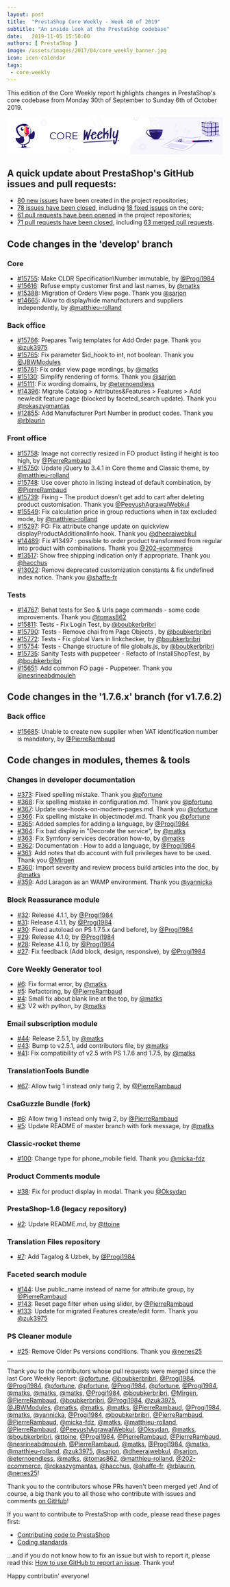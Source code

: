 ```yaml
---
layout: post
title:  "PrestaShop Core Weekly - Week 40 of 2019"
subtitle: "An inside look at the PrestaShop codebase"
date:   2019-11-05 15:50:00
authors: [ PrestaShop ]
image: /assets/images/2017/04/core_weekly_banner.jpg
icon: icon-calendar
tags:
 - core-weekly
---
```


This edition of the Core Weekly report highlights changes in PrestaShop's core codebase from Monday 30th of September to Sunday 6th of October 2019.

![Core Weekly banner](/assets/images/2018/12/banner-core-weekly.jpg)


## A quick update about PrestaShop's GitHub issues and pull requests:

- [80 new issues](https://github.com/search?q=org%3APrestaShop+is%3Apublic++-repo%3Aprestashop%2Fprestashop.github.io++is%3Aissue+created%3A2019-09-30..2019-10-06) have been created in the project repositories;
- [78 issues have been closed](https://github.com/search?q=org%3APrestaShop+is%3Apublic++-repo%3Aprestashop%2Fprestashop.github.io++is%3Aissue+closed%3A2019-09-30..2019-10-06), including [18 fixed issues](https://github.com/search?q=org%3APrestaShop+is%3Apublic++-repo%3Aprestashop%2Fprestashop.github.io++is%3Aissue+label%3Afixed+closed%3A2019-09-30..2019-10-06) on the core;
- [61 pull requests have been opened](https://github.com/search?q=org%3APrestaShop+is%3Apublic++-repo%3Aprestashop%2Fprestashop.github.io++is%3Apr+created%3A2019-09-30..2019-10-06) in the project repositories;
- [71 pull requests have been closed](https://github.com/search?q=org%3APrestaShop+is%3Apublic++-repo%3Aprestashop%2Fprestashop.github.io++is%3Apr+closed%3A2019-09-30..2019-10-06), including [63 merged pull requests](https://github.com/search?q=org%3APrestaShop+is%3Apublic++-repo%3Aprestashop%2Fprestashop.github.io++is%3Apr+merged%3A2019-09-30..2019-10-06).
        

## Code changes in the 'develop' branch

### Core

* [#15755](https://github.com/PrestaShop/PrestaShop/pull/15755): Make CLDR Specification\Number immutable, by [@Progi1984](https://github.com/Progi1984)
* [#15616](https://github.com/PrestaShop/PrestaShop/pull/15616): Refuse empty customer first and last names, by [@matks](https://github.com/matks)
* [#15388](https://github.com/PrestaShop/PrestaShop/pull/15388): Migration of Orders View page. Thank you [@sarjon](https://github.com/sarjon)
* [#14665](https://github.com/PrestaShop/PrestaShop/pull/14665): Allow to display/hide manufacturers and suppliers independently, by [@matthieu-rolland](https://github.com/matthieu-rolland)

### Back office

* [#15766](https://github.com/PrestaShop/PrestaShop/pull/15766): Prepares Twig templates for Add Order page. Thank you [@zuk3975](https://github.com/zuk3975)
* [#15765](https://github.com/PrestaShop/PrestaShop/pull/15765): Fix parameter $id_hook to int, not boolean. Thank you [@JBWModules](https://github.com/JBWModules)
* [#15761](https://github.com/PrestaShop/PrestaShop/pull/15761): Fix order view page wordings, by [@matks](https://github.com/matks)
* [#15130](https://github.com/PrestaShop/PrestaShop/pull/15130): Simplify rendering of forms. Thank you [@sarjon](https://github.com/sarjon)
* [#15111](https://github.com/PrestaShop/PrestaShop/pull/15111): Fix wording domains, by [@eternoendless](https://github.com/eternoendless)
* [#14396](https://github.com/PrestaShop/PrestaShop/pull/14396): Migrate Catalog > Attributes&Features > Features > Add new/edit feature page (blocked by faceted_search update). Thank you [@rokaszygmantas](https://github.com/rokaszygmantas)
* [#12855](https://github.com/PrestaShop/PrestaShop/pull/12855): Add Manufacturer Part Number in product codes. Thank you [@rblaurin](https://github.com/rblaurin)

### Front office

* [#15758](https://github.com/PrestaShop/PrestaShop/pull/15758): Image not correctly resized in FO product listing if height is too high, by [@PierreRambaud](https://github.com/PierreRambaud)
* [#15750](https://github.com/PrestaShop/PrestaShop/pull/15750): Update jQuery to 3.4.1 in Core theme and Classic theme, by [@matthieu-rolland](https://github.com/matthieu-rolland)
* [#15748](https://github.com/PrestaShop/PrestaShop/pull/15748): Use cover photo in listing instead of default combination, by [@PierreRambaud](https://github.com/PierreRambaud)
* [#15739](https://github.com/PrestaShop/PrestaShop/pull/15739): Fixing - The product doesn't get add to cart after deleting product customisation. Thank you [@PeeyushAgrawalWebkul](https://github.com/PeeyushAgrawalWebkul)
* [#15549](https://github.com/PrestaShop/PrestaShop/pull/15549): Fix calculation price in group reductions when in tax excluded mode, by [@matthieu-rolland](https://github.com/matthieu-rolland)
* [#15297](https://github.com/PrestaShop/PrestaShop/pull/15297): FO: Fix attribute change update on quickview displayProductAdditionalInfo hook. Thank you [@dheerajwebkul](https://github.com/dheerajwebkul)
* [#14489](https://github.com/PrestaShop/PrestaShop/pull/14489): Fix #13497 : possible to order product transformed from regular into product with combinations. Thank you [@202-ecommerce](https://github.com/202-ecommerce)
* [#13517](https://github.com/PrestaShop/PrestaShop/pull/13517): Show free shipping indication only if appropriate. Thank you [@hacchus](https://github.com/hacchus)
* [#13022](https://github.com/PrestaShop/PrestaShop/pull/13022): Remove deprecated customization constants & fix undefined index notice. Thank you [@shaffe-fr](https://github.com/shaffe-fr)

### Tests

* [#14767](https://github.com/PrestaShop/PrestaShop/pull/14767): Behat tests for Seo & Urls page commands - some code improvements. Thank you [@tomas862](https://github.com/tomas862)
* [#15811](https://github.com/PrestaShop/PrestaShop/pull/15811): Tests - Fix Login Test, by [@boubkerbribri](https://github.com/boubkerbribri)
* [#15790](https://github.com/PrestaShop/PrestaShop/pull/15790): Tests - Remove chai from Page Objects , by [@boubkerbribri](https://github.com/boubkerbribri)
* [#15772](https://github.com/PrestaShop/PrestaShop/pull/15772): Tests - Fix global Vars in linkchecker, by [@boubkerbribri](https://github.com/boubkerbribri)
* [#15754](https://github.com/PrestaShop/PrestaShop/pull/15754): Tests - Change structure of file globals.js, by [@boubkerbribri](https://github.com/boubkerbribri)
* [#15735](https://github.com/PrestaShop/PrestaShop/pull/15735): Sanity Tests with puppeteer - Refacto of InstallShopTest, by [@boubkerbribri](https://github.com/boubkerbribri)
* [#15651](https://github.com/PrestaShop/PrestaShop/pull/15651): Add common FO page - Puppeteer. Thank you [@nesrineabdmouleh](https://github.com/nesrineabdmouleh)

## Code changes in the '1.7.6.x' branch (for v1.7.6.2)

### Back office

* [#15685](https://github.com/PrestaShop/PrestaShop/pull/15685): Unable to create new supplier when VAT identification number is mandatory, by [@PierreRambaud](https://github.com/PierreRambaud)

## Code changes in modules, themes & tools

### Changes in developer documentation

* [#373](https://github.com/PrestaShop/docs/pull/373): Fixed spelling mistake. Thank you [@pfortune](https://github.com/pfortune)
* [#368](https://github.com/PrestaShop/docs/pull/368): Fix spelling mistake in configuration.md. Thank you [@pfortune](https://github.com/pfortune)
* [#367](https://github.com/PrestaShop/docs/pull/367): Update use-hooks-on-modern-pages.md. Thank you [@pfortune](https://github.com/pfortune)
* [#366](https://github.com/PrestaShop/docs/pull/366): Fix spelling mistake in objectmodel.md. Thank you [@pfortune](https://github.com/pfortune)
* [#365](https://github.com/PrestaShop/docs/pull/365): Added samples for adding a language, by [@Progi1984](https://github.com/Progi1984)
* [#364](https://github.com/PrestaShop/docs/pull/364): Fix bad display in "Decorate the service", by [@matks](https://github.com/matks)
* [#363](https://github.com/PrestaShop/docs/pull/363): Fix Symfony services decoration how-to, by [@matks](https://github.com/matks)
* [#362](https://github.com/PrestaShop/docs/pull/362): Documentation : How to add a language, by [@Progi1984](https://github.com/Progi1984)
* [#361](https://github.com/PrestaShop/docs/pull/361): Add notes that db account with full privileges have to be used. Thank you [@Mirgen](https://github.com/Mirgen)
* [#360](https://github.com/PrestaShop/docs/pull/360): Import severity and review process build articles into the doc, by [@matks](https://github.com/matks)
* [#359](https://github.com/PrestaShop/docs/pull/359): Add Laragon as an WAMP environment. Thank you [@yannicka](https://github.com/yannicka)

### Block Reassurance module

* [#32](https://github.com/PrestaShop/blockreassurance/pull/32): Release 4.1.1, by [@Progi1984](https://github.com/Progi1984)
* [#31](https://github.com/PrestaShop/blockreassurance/pull/31): Release 4.1.1, by [@Progi1984](https://github.com/Progi1984)
* [#30](https://github.com/PrestaShop/blockreassurance/pull/30): Fixed autoload on PS 1.7.5.x (and before), by [@Progi1984](https://github.com/Progi1984)
* [#29](https://github.com/PrestaShop/blockreassurance/pull/29): Release 4.1.0, by [@Progi1984](https://github.com/Progi1984)
* [#28](https://github.com/PrestaShop/blockreassurance/pull/28): Release 4.1.0, by [@Progi1984](https://github.com/Progi1984)
* [#27](https://github.com/PrestaShop/blockreassurance/pull/27): Fix feedback (Add block, design, responsive), by [@Progi1984](https://github.com/Progi1984)

### Core Weekly Generator tool

* [#6](https://github.com/PrestaShop/core-weekly-generator/pull/6): Fix format error, by [@matks](https://github.com/matks)
* [#5](https://github.com/PrestaShop/core-weekly-generator/pull/5): Refactoring, by [@PierreRambaud](https://github.com/PierreRambaud)
* [#4](https://github.com/PrestaShop/core-weekly-generator/pull/4): Small fix about blank line at the top, by [@matks](https://github.com/matks)
* [#3](https://github.com/PrestaShop/core-weekly-generator/pull/3): V2 with python, by [@matks](https://github.com/matks)

### Email subscription module

* [#44](https://github.com/PrestaShop/ps_emailsubscription/pull/44): Release 2.5.1, by [@matks](https://github.com/matks)
* [#43](https://github.com/PrestaShop/ps_emailsubscription/pull/43): Bump to v2.5.1, add contributors file, by [@matks](https://github.com/matks)
* [#41](https://github.com/PrestaShop/ps_emailsubscription/pull/41): Fix compatibility of v2.5 with PS 1.7.6 and 1.7.5, by [@matks](https://github.com/matks)

### TranslationTools Bundle

* [#67](https://github.com/PrestaShop/TranslationToolsBundle/pull/67): Allow twig 1 instead only twig 2, by [@PierreRambaud](https://github.com/PierreRambaud)

### CsaGuzzle Bundle (fork)

* [#6](https://github.com/PrestaShop/CsaGuzzleBundle/pull/6): Allow twig 1 instead only twig 2, by [@PierreRambaud](https://github.com/PierreRambaud)
* [#5](https://github.com/PrestaShop/CsaGuzzleBundle/pull/5): Update README of master branch with fork message, by [@matks](https://github.com/matks)

### Classic-rocket theme

* [#100](https://github.com/PrestaShop/classic-rocket/pull/100): Change type for phone_mobile field. Thank you [@micka-fdz](https://github.com/micka-fdz)

### Product Comments module

* [#38](https://github.com/PrestaShop/productcomments/pull/38): Fix for product display in modal. Thank you [@Oksydan](https://github.com/Oksydan)

### PrestaShop-1.6 (legacy repository)

* [#2](https://github.com/PrestaShop/PrestaShop-1.6/pull/2): Update README.md, by [@ttoine](https://github.com/ttoine)

### Translation Files repository

* [#7](https://github.com/PrestaShop/TranslationFiles/pull/7): Add Tagalog & Uzbek, by [@Progi1984](https://github.com/Progi1984)

### Faceted search module

* [#144](https://github.com/PrestaShop/ps_facetedsearch/pull/144): Use public_name instead of name for attribute group, by [@PierreRambaud](https://github.com/PierreRambaud)
* [#143](https://github.com/PrestaShop/ps_facetedsearch/pull/143): Reset page filter when using slider, by [@PierreRambaud](https://github.com/PierreRambaud)
* [#133](https://github.com/PrestaShop/ps_facetedsearch/pull/133): Update for migrated Features create/edit form. Thank you [@zuk3975](https://github.com/zuk3975)

### PS Cleaner module

* [#25](https://github.com/PrestaShop/pscleaner/pull/25): Remove Older Ps versions conditions. Thank you [@nenes25](https://github.com/nenes25)

<hr />

Thank you to the contributors whose pull requests were merged since the last Core Weekly Report: [@pfortune](https://github.com/pfortune), [@boubkerbribri](https://github.com/boubkerbribri), [@Progi1984](https://github.com/Progi1984), [@Progi1984](https://github.com/Progi1984), [@pfortune](https://github.com/pfortune), [@pfortune](https://github.com/pfortune), [@Progi1984](https://github.com/Progi1984), [@pfortune](https://github.com/pfortune), [@Progi1984](https://github.com/Progi1984), [@matks](https://github.com/matks), [@matks](https://github.com/matks), [@matks](https://github.com/matks), [@Progi1984](https://github.com/Progi1984), [@boubkerbribri](https://github.com/boubkerbribri), [@Mirgen](https://github.com/Mirgen), [@PierreRambaud](https://github.com/PierreRambaud), [@boubkerbribri](https://github.com/boubkerbribri), [@Progi1984](https://github.com/Progi1984), [@zuk3975](https://github.com/zuk3975), [@JBWModules](https://github.com/JBWModules), [@matks](https://github.com/matks), [@matks](https://github.com/matks), [@matks](https://github.com/matks), [@PierreRambaud](https://github.com/PierreRambaud), [@Progi1984](https://github.com/Progi1984), [@matks](https://github.com/matks), [@yannicka](https://github.com/yannicka), [@Progi1984](https://github.com/Progi1984), [@boubkerbribri](https://github.com/boubkerbribri), [@PierreRambaud](https://github.com/PierreRambaud), [@PierreRambaud](https://github.com/PierreRambaud), [@micka-fdz](https://github.com/micka-fdz), [@matks](https://github.com/matks), [@matthieu-rolland](https://github.com/matthieu-rolland), [@PierreRambaud](https://github.com/PierreRambaud), [@PeeyushAgrawalWebkul](https://github.com/PeeyushAgrawalWebkul), [@Oksydan](https://github.com/Oksydan), [@matks](https://github.com/matks), [@boubkerbribri](https://github.com/boubkerbribri), [@ttoine](https://github.com/ttoine), [@Progi1984](https://github.com/Progi1984), [@PierreRambaud](https://github.com/PierreRambaud), [@PierreRambaud](https://github.com/PierreRambaud), [@nesrineabdmouleh](https://github.com/nesrineabdmouleh), [@PierreRambaud](https://github.com/PierreRambaud), [@matks](https://github.com/matks), [@Progi1984](https://github.com/Progi1984), [@matks](https://github.com/matks), [@matthieu-rolland](https://github.com/matthieu-rolland), [@zuk3975](https://github.com/zuk3975), [@sarjon](https://github.com/sarjon), [@dheerajwebkul](https://github.com/dheerajwebkul), [@sarjon](https://github.com/sarjon), [@eternoendless](https://github.com/eternoendless), [@matks](https://github.com/matks), [@tomas862](https://github.com/tomas862), [@matthieu-rolland](https://github.com/matthieu-rolland), [@202-ecommerce](https://github.com/202-ecommerce), [@rokaszygmantas](https://github.com/rokaszygmantas), [@hacchus](https://github.com/hacchus), [@shaffe-fr](https://github.com/shaffe-fr), [@rblaurin](https://github.com/rblaurin), [@nenes25](https://github.com/nenes25)!

Thank you to the contributors whose PRs haven't been merged yet! And of course, a big thank you to all those who contribute with issues and comments [on GitHub](https://github.com/PrestaShop/PrestaShop)!

If you want to contribute to PrestaShop with code, please read these pages first:

 * [Contributing code to PrestaShop](https://devdocs.prestashop.com/1.7/contribute/contribution-guidelines/)
 * [Coding standards](https://devdocs.prestashop.com/1.7/development/coding-standards/)

...and if you do not know how to fix an issue but wish to report it, please read this: [How to use GitHub to report an issue](https://devdocs.prestashop.com/1.7/contribute/contribute-reporting-issues/). Thank you!

Happy contributin' everyone!

